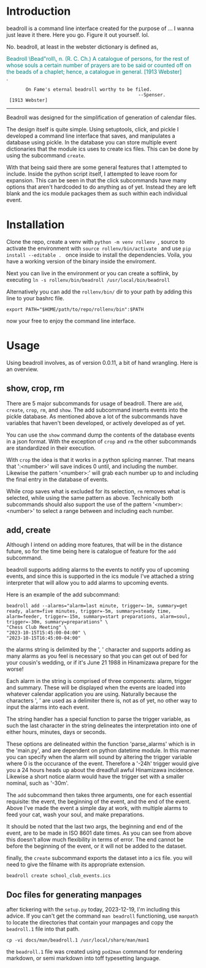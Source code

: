 # Introduction

beadroll is a command line interface created for the purpose of ...
I wanna just leave it there. Here you go. Figure it out yourself. lol.

No. beadroll, at least in the webster dictionary is defined as,
<div style="color: teal;">
    Beadroll \Bead"roll\, n. (R. C. Ch.)
     A catalogue of persons, for the rest of whose souls a certain
     number of prayers are to be said or counted off on the beads
     of a chaplet; hence, a catalogue in general.
     [1913 Webster]
</div>.



           On Fame's eternal beadroll worthy to be filed.
                                                    --Spenser.
     [1913 Webster]

---

Beadroll was designed for the simplification of generation of calendar files.

The design itself is quite simple. Using setuptools, click, and pickle I developed a 
command line interface that saves, and manipulates a database using pickle. 
In the database you can store multiple event dictionaries that the module ics uses
to create ics files. This can be done by using the subcommand `create`. 

With that being said there are some general features that I attempted to include.
Inside the python script itself, I attempted to leave room for expansion. 
This can be seen in that the click subcommands have many options that aren't hardcoded
to do anything as of yet. Instead they are left blank and the ics module packages them
as such within each individual event.

# Installation 

Clone the repo, create a venv with `python -m venv rollenv `, source to
activate the environment with `source rollenv/bin/activate ` and use 
`pip install --editable . ` once inside to install the dependencies. 
Voila, you have a working version of the binary inside the enviroment.

Next you can live in the environment or you can create a softlink, by executing
`ln -s rollenv/bin/beadroll /usr/local/bin/beadroll`

Alternatively you can add the `rollenv/bin/` dir to your path by
adding this line to your bashrc file.

```
export PATH="$HOME/path/to/repo/rollenv/bin":$PATH
``` 

now your free to enjoy the command line interface.


# Usage

Using beadroll involves, as of version 0.0.11, a bit of hand wrangling. Here is 
an overview. 

## show, crop, rm

There are 5 major subcommands for usage of beadroll. There are `add`, `create`, `crop`, `rm`,
and `show`. The add subcommand inserts events into the pickle database. As mentioned above
a lot of the subcommands have variables that haven't been developed, or actively developed as 
of yet.

You can use the `show` command dump the contents of the database events in a json format.
With the exception of `crop` and `rm` the other subcommands are standardized in their execution.

With `crop` the idea is that it works in a python splicing manner. That means that ':\<number\>'
will save indices 0 until, and including the number. Likewise the pattern '\<number\>:' will grab 
each number up to and including the final entry in the database of events.

While crop saves what is excluded for its selection, `rm` removes what is selected, while using
the same pattern as above. Technically both subcommands should also support the use of the pattern
'\<number\>:\<number\>' to select a range between and including each number.

## add, create

Although I intend on adding more features, that will be in the distance future, so for the time being
here is catalogue of feature for the `add` subcommand. 

beadroll supports adding alarms to the events to notify you of upcoming events, and since this is 
supported in the ics module I've attached a string interpreter that will allow you to add alarms
to upcoming events. 

Here is an example of the add subcommand:

```
beadroll add --alarms="alarm=last minute, trigger=-1m, summary=get ready, alarm=five minutes, trigger=-5m, summary=steady time, alarm=feeder, trigger=-15m, summary=start preparations, alarm=soul, trigger=-30m, summary=preparations" \
"Chess Club Meeting" \
"2023-10-15T15:45:00-04:00" \
"2023-10-15T16:45:00-04:00"
```

the alarms string is delimited by the ', ' character and supports adding as many alarms as you feel is necessary so that you can get
out of bed for your cousin's wedding, or if it's June 21 1988 in Hinamizawa prepare for the worse!

Each alarm in the string is comprised of three components: alarm, trigger and summary. These will be displayed when the 
events are loaded into whatever calendar application you are using. Naturally because the characters ', ' are used as
a delimiter there is, not as of yet, no other way to input the alarms into each event. 

The string handler has a special function to parse the trigger variable, as such the last character in the string delineates the interpretation
into one of either hours, minutes, days or seconds.

These options are delineated within the function 'parse_alarms' which is in the 'main.py', and are dependent on python datetime module.
In this manner you can specify when the alarm will sound by altering the trigger variable where 0 is the occurance of the event.
Therefore a '-24h' trigger would give you a 24 hours heads up about the dreadfull awful Hinamizawa incidence. Likewise a short notice
alarm would have the trigger set with a smaller nominal, such as '-30m'.

The `add` subcommand then takes three arguments, one for each essential requisite: the event, the beginning of the event, and the end of the 
event. Above I've made the event a simple day at work, with multiple alarms to feed your cat, wash your soul, and make preparations.

It should be noted that the last two args, the beginning and end of the event, are to be made in ISO 8601 date times. As you can see
from above this doesn't allow much flexibility in terms of error. The end cannot be before the beginning of the event,
or it will not be added to the dataset.

finally, the `create` subcommand exports the dataset into a ics file. you will need to give the filname with its appropriate extension.

```
beadroll create school_club_events.ics
```

## Doc files for generating manpages

after tickering with the `setup.py` today, 2023-12-19, I'm including this advice.
If you can't get the command `man beadroll` functioning, use `manpath` to locate the
directories that contain your manpages and copy the `beadroll.1` file into that path.

```
cp -vi docs/man/beadroll.1 /usr/local/share/man/man1
```

the `beadroll.1` file was created using `pod2man` command for rendering markdown, or
semi markdown into toff typesetting language.

 
